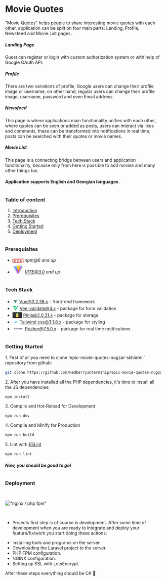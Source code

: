 # Movie Quotes

"Movie Quotes" helps people to share interesting movie quotes with each other, application can be split on four main parts: Landing, Profile, Newsfeed and Movie List pages.
##### Landing Page
Guest can register or login with custom authorization system or with help of Google OAuth API.
##### Profile     
There are two variations of profile, Google users can change their profile image or username, on other hand, regular users can change their profile image, username, password and even Email address.
##### Newsfeed
This page is where applications main functionality unifies with each other, where quotes can be seen or added as posts, users can interact via likes and comments, these can be transformed into notifications in real time, posts can be searched with their quotes or movie names.
##### Movie List
This page is a connecting bridge between users and application functionality, because only from here is possible to add movies and many other things too.

#### Application supports English and Georgian languages.

#
### Table of content

1. [Introduction](#Introduction)
2. [Prerequisites](#Prerequisites)
3. [Tech Stack](#Tech-Stack)
4. [Getting Started](#Getting-Started)
5. [Deployment](#Deployment)

#
### Prerequisites

* <img src="./src/assets/readme/npm.png" width="35" style="position: relative; top: 4px" /> *npm@6 and up*
* <img src="./src/assets/readme/vite.png" width="35" style="position: relative; top: 4px" /> *VITE@3.0 and up*




#
### Tech Stack

* <img src="./src/assets/readme/vue.png" height="18" style="position: relative; top: 4px" /> [Vue@3.2.38.x](https://vuejs.org/) - front-end framework
* <img src="./src/assets/readme/veevalidate.png" height="19" style="position: relative; top: 4px" /> [Vee-validate@4.x](https://vee-validate.logaretm.com/v4/) - package for form validation
* <img src="./src/assets/readme/pinia.png" height="19" style="position: relative; top: 4px" /> [Pinia@2.0.21.x](https://pinia.vuejs.org/) - package for storage
* <img src="./src/assets/readme/tailwind.jpg" height="19" style="position: relative; top: 4px" /> [Tailwind css@3.1.8.x](https://tailwindui.com/) - package for styling 
* <img src="./src/assets/readme/pusher.jpg" height="19" style="position: relative; top: 4px" /> [Pusher@7.5.0.x](https://pusher.com/) - package for real time notifications



#
### Getting Started
1\. First of all you need to clone 'epic-movie-quotes-nugzar-skhiereli' repository from github:
```sh
git clone https://github.com/RedberryInternship/epic-movie-quotes-nugzar-skhiereli.git
```

2\. After you have installed all the PHP dependencies, it's time to install all the JS dependencies:
```sh
npm install
```

3\. Compile and Hot-Reload for Development

```sh
npm run dev
```

4\. Compile and Minify for Production

```sh
npm run build
```

5\. Lint with [ESLint](https://eslint.org/)

```sh
npm run lint
```



##### Now, you should be good to go!


#
### Deployment
<br/>

!["nginx / php fpm"](./public/assets/readme/ngnix-fpm.png)

<br />

- Projects first step is of course is development.
 After some time of development when you are ready to integrate and deploy your feature/fix/work you start doing these actions:
* Installing tools and programs on the server.
* Downloading the Laravel project to the server.
* PHP FPM configuration.
* NGINX configuration.
* Setting up SSL with LetsEncrypt.

After these steps everything should be OK :pray: